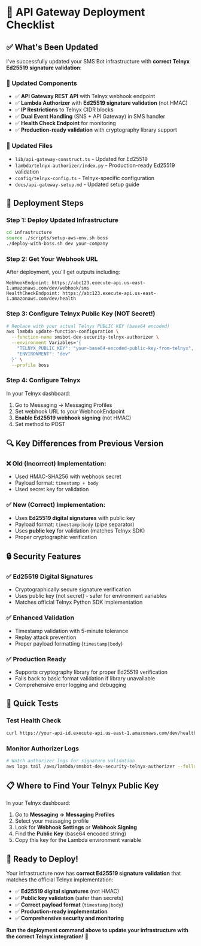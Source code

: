# 🚀 API Gateway Deployment Checklist

## ✅ What's Been Updated

I've successfully updated your SMS Bot infrastructure with **correct Telnyx Ed25519 signature validation**:

### 🔧 **Updated Components**
- ✅ **API Gateway REST API** with Telnyx webhook endpoint
- ✅ **Lambda Authorizer** with **Ed25519 signature validation** (not HMAC)
- ✅ **IP Restrictions** to Telnyx CIDR blocks
- ✅ **Dual Event Handling** (SNS + API Gateway) in SMS handler
- ✅ **Health Check Endpoint** for monitoring
- ✅ **Production-ready validation** with cryptography library support

### 📁 **Updated Files**
- `lib/api-gateway-construct.ts` - Updated for Ed25519
- `lambda/telnyx-authorizer/index.py` - Production-ready Ed25519 validation
- `config/telnyx-config.ts` - Telnyx-specific configuration
- `docs/api-gateway-setup.md` - Updated setup guide

## 🎯 Deployment Steps

### Step 1: Deploy Updated Infrastructure
```bash
cd infrastructure
source ./scripts/setup-aws-env.sh boss
./deploy-with-boss.sh dev your-company
```

### Step 2: Get Your Webhook URL
After deployment, you'll get outputs including:
```
WebhookEndpoint: https://abc123.execute-api.us-east-1.amazonaws.com/dev/webhook/sms
HealthCheckEndpoint: https://abc123.execute-api.us-east-1.amazonaws.com/dev/health
```

### Step 3: Configure Telnyx Public Key (NOT Secret!)
```bash
# Replace with your actual Telnyx PUBLIC KEY (base64 encoded)
aws lambda update-function-configuration \
  --function-name smsbot-dev-security-telnyx-authorizer \
  --environment Variables='{
    "TELNYX_PUBLIC_KEY": "your-base64-encoded-public-key-from-telnyx",
    "ENVIRONMENT": "dev"
  }' \
  --profile boss
```

### Step 4: Configure Telnyx
In your Telnyx dashboard:
1. Go to Messaging → Messaging Profiles
2. Set webhook URL to your WebhookEndpoint
3. **Enable Ed25519 webhook signing** (not HMAC)
4. Set method to POST

## 🔍 Key Differences from Previous Version

### ❌ **Old (Incorrect) Implementation:**
- Used HMAC-SHA256 with webhook secret
- Payload format: `timestamp + body`
- Used secret key for validation

### ✅ **New (Correct) Implementation:**
- Uses **Ed25519 digital signatures** with public key
- Payload format: `timestamp|body` (pipe separator)
- Uses **public key** for validation (matches Telnyx SDK)
- Proper cryptographic verification

## 🔒 Security Features

### ✅ **Ed25519 Digital Signatures**
- Cryptographically secure signature verification
- Uses public key (not secret) - safer for environment variables
- Matches official Telnyx Python SDK implementation

### ✅ **Enhanced Validation**
- Timestamp validation with 5-minute tolerance
- Replay attack prevention
- Proper payload formatting (`timestamp|body`)

### ✅ **Production Ready**
- Supports cryptography library for proper Ed25519 verification
- Falls back to basic format validation if library unavailable
- Comprehensive error logging and debugging

## 🧪 Quick Tests

### Test Health Check
```bash
curl https://your-api-id.execute-api.us-east-1.amazonaws.com/dev/health
```

### Monitor Authorizer Logs
```bash
# Watch authorizer logs for signature validation
aws logs tail /aws/lambda/smsbot-dev-security-telnyx-authorizer --follow --profile boss
```

## 📋 Where to Find Your Telnyx Public Key

In your Telnyx dashboard:
1. Go to **Messaging → Messaging Profiles**
2. Select your messaging profile
3. Look for **Webhook Settings** or **Webhook Signing**
4. Find the **Public Key** (base64 encoded string)
5. Copy this key for the Lambda environment variable

## 🎉 Ready to Deploy!

Your infrastructure now has **correct Ed25519 signature validation** that matches the official Telnyx implementation:

- ✅ **Ed25519 digital signatures** (not HMAC)
- ✅ **Public key validation** (safer than secrets)
- ✅ **Correct payload format** (`timestamp|body`)
- ✅ **Production-ready implementation**
- ✅ **Comprehensive security and monitoring**

**Run the deployment command above to update your infrastructure with the correct Telnyx integration!** 🚀
